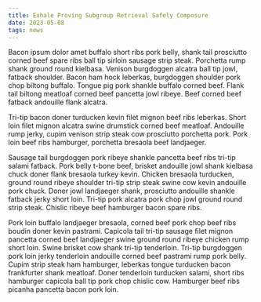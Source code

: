 ```yaml
---
title: Exhale Proving Subgroup Retrieval Safely Composure
date: 2023-05-08
tags: news
---
```


Bacon ipsum dolor amet buffalo short ribs pork belly, shank tail prosciutto corned beef spare ribs ball tip sirloin sausage strip steak.  Porchetta rump shank ground round kielbasa.  Venison burgdoggen alcatra ball tip jowl, fatback shoulder.  Bacon ham hock leberkas, burgdoggen shoulder pork chop biltong buffalo.  Tongue pig pork shankle buffalo corned beef.  Flank tail biltong meatloaf corned beef pancetta jowl ribeye.  Beef corned beef fatback andouille flank alcatra.

Tri-tip bacon doner turducken kevin filet mignon beef ribs leberkas.  Short loin filet mignon alcatra swine drumstick corned beef meatloaf.  Andouille rump jerky, cupim venison strip steak cow prosciutto porchetta pork.  Pork loin beef ribs hamburger, porchetta bresaola beef landjaeger.

Sausage tail burgdoggen pork ribeye shankle pancetta beef ribs tri-tip salami fatback.  Pork belly t-bone beef, brisket andouille jowl shank kielbasa chuck doner flank bresaola turkey kevin.  Chicken bresaola turducken, ground round ribeye shoulder tri-tip strip steak swine cow kevin andouille pork chuck.  Doner jowl landjaeger shank, prosciutto andouille shankle fatback jerky short loin.  Tri-tip pork alcatra pork chop jowl ground round strip steak.  Chislic ribeye beef hamburger bacon spare ribs.

Pork loin buffalo landjaeger bresaola, corned beef pork chop beef ribs boudin doner kevin pastrami.  Capicola tail tri-tip sausage filet mignon pancetta corned beef landjaeger swine ground round ribeye chicken rump short loin.  Swine brisket cow shank tri-tip tenderloin.  Tri-tip burgdoggen pork loin jerky tenderloin andouille corned beef pastrami rump pork belly.  Cupim strip steak ham hamburger, leberkas tongue turducken bacon frankfurter shank meatloaf.  Doner tenderloin turducken salami, short ribs hamburger capicola ball tip pork chop chislic cow.  Hamburger beef ribs picanha pancetta bacon pork loin.